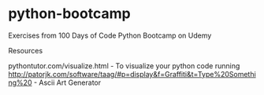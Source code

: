 # python-bootcamp
Exercises from 100 Days of Code Python Bootcamp on Udemy

Resources

pythontutor.com/visualize.html - To visualize your python code running
http://patorjk.com/software/taag/#p=display&f=Graffiti&t=Type%20Something%20 - Ascii Art Generator
